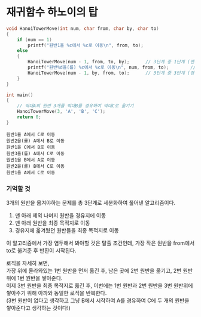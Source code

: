 # 재귀함수 하노이의 탑

```cpp
void HanoiTowerMove(int num, char from, char by, char to)
{
    if (num == 1)
        printf("원반1을 %c에서 %c로 이동\n", from, to);
    else
    {
        HanoiTowerMove(num - 1, from, to, by);      // 3단계 중 1단계 (맨 아래 제외 나머지 원반을 경유지에 이동)
        printf("원반%d을(를) %c에서 %c로 이동\n", num, from, to);        // 3단계 중 2단계 (맨 아래 원반을 최종 목적지로 이동)
        HanoiTowerMove(num - 1, by, from, to);      // 3단계 중 3단계 (경유지에 있는 원반들을 최종 목적지로 이동)
    }
}

int main()
{
    // 막대A의 원반 3개를 막대B를 경유하여 막대C로 옮기기
    HanoiTowerMove(3, 'A', 'B', 'C');
    return 0;
}
```
```
원반1을 A에서 C로 이동
원반2을(를) A에서 B로 이동
원반1을 C에서 B로 이동
원반3을(를) A에서 C로 이동
원반1을 B에서 A로 이동
원반2을(를) B에서 C로 이동
원반1을 A에서 C로 이동
```

### 기억할 것

3개의 원반을 옮겨야하는 문제를 총 3단계로 세분화하여 풀어낸 알고리즘이다.  

1. 맨 아래 제외 나머지 원반을 경유지에 이동
2. 맨 아래 원반을 최종 목적지로 이동
3. 경유지에 옮겨뒀던 원반들을 최종 목적지로 이동

이 알고리즘에서 가장 염두해서 봐야할 것은 탈출 조건인데, 가장 작은 원반을 from에서 to로 옮겨준 후 반환이 시작된다.

로직을 자세히 보면,    
가장 위에 올라와있는 1번 원반을 먼저 옮긴 후, 남은 곳에 2번 원반을 옮기고, 2번 원반위에 1번 원반을 쌓아준다.   
이제 3번 원반을 최종 목적지로 옮긴 후, 이번에는 1번 원반과 2번 원반을 3번 원반위에 쌓아주기 위해 아까와 동일한 로직을 반복한다.   
(3번 원반이 없다고 생각하고 그냥 B에서 시작하여 A를 경유하여 C에 두 개의 원반을 쌓아준다고 생각하는 것이다!)

